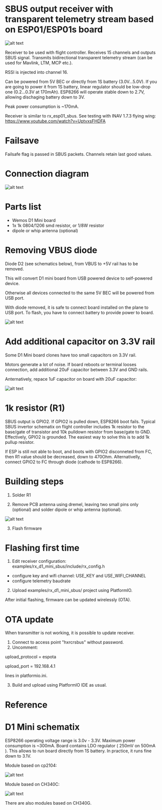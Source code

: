 # SBUS output receiver with transparent telemetry stream based on ESP01/ESP01s board

![alt text](https://raw.githubusercontent.com/RomanLut/hx_espnow_rc/main/doc/d1_mini_sbus.jpg "D1 Mini sbus")

Receiver to be used with flight controller. Receives 15 channels and outputs SBUS signal.
Transmits bidirectional transparent telemetry stream (can be used for Mavlink, LTM, MCP etc.). 

RSSI is injected into channel 16.

Can be powered from 5V BEC or directly from 1S battery (3.0V...5.0V).
If you are going to power it from 1S battery, linear regulator should be low-drop one (0.2...0.3V at 170mAh). ESP8266 will operate stable down to 2.7V, allowing dischaging battery down to 3V.

Peak power consumption is ~170mA.

Receiver is similar to rx_esp01_sbus. See testing with INAV 1.7.3 flying wing: https://www.youtube.com/watch?v=UptvxsFHDFA

# Failsave

Failsafe flag is passed in SBUS packets. Channels retain last good values.

# Connection diagram

![alt text](https://raw.githubusercontent.com/RomanLut/hx_espnow_rc/main/doc/d1_mini_sbus_connections.jpg "D1 Mini sbus connections")

# Parts list

- Wemos D1 Mini board
- 1x 1k 0804/1206 smd resistor, or 1/8W resistor 
- dipole or whip antenna (optional)

# Removing VBUS diode

Diode D2 (see schematics below), from VBUS to +5V rail has to be removed.

This will convert D1 mini board from USB powered device to self-powered device.

Otherwise all devices connected to the same 5V BEC will be powered from USB port. 

With diode removed, it is safe to connect board installed on the plane to USB port. To flash, you have to connect battery to provide power to board.

![alt text](https://raw.githubusercontent.com/RomanLut/hx_espnow_rc/main/doc/d1mini_vbus_diode.jpg "D1 Mini VBUS diode")

# Add additional capacitor on 3.3V rail

Some D1 Mini board clones have too small capacitors on 3.3V rail. 

Motors generate a lot of noise. If board reboots or terminal looses connection, add additional 20uF capacitor between 3.3V and GND rails.

Anternatively, repace 1uF capacitor on board with 20uF capacitor:

![alt text](https://raw.githubusercontent.com/RomanLut/hx_espnow_rc/main/doc/d1mini_cap_33v.jpg "D1 Mini cap")

# 1k resistor (R1)
                                               
SBUS output is GPIO2. If GPIO2 is pulled down, ESP8266 boot fails. Typical SBUS invertor schematix on flight controller includes 1k resistor to the base/gate of transistor and 10k pulldown resistor from base/gate to GND. Effectively, GPIO2 is grounded. The easiest way to solve this is to add 1k pullup resistor. 

If ESP is still not able to boot, and boots with GPIO2 disconneted from FC, then R1 value should be decreased, down to 470Ohm. Alternativelly, connect GPIO2 to FC through diode (cathode to ESP8266).

# Building steps

1) Solder R1

2) Remove PCB antenna using dremel, leaving two small pins only (optional) and solder dipole or whip antenna (optional).

![alt text](https://raw.githubusercontent.com/RomanLut/hx_espnow_rc/main/doc/d1mini_dipole.jpg "D1 Mini dipole antenna")

3) Flash firmware

# Flashing first time

1) Edit receiver configuration: examples/rx_d1_mini_sbus/include/rx_config.h
- configure key and wifi channel: USE_KEY and USE_WIFI_CHANNEL
- configure telemetry baudrate

2) Upload examples/rx_d1_mini_sbus/ project using PlatformIO.

After initial flashing, firmware can be updated wirelessly (OTA).

# OTA update

When transmitter is not working, it is possible to update receiver.

1) Connect to access point "hxrcrsbus" without password.
2) Uncomment:

upload_protocol = espota

upload_port = 192.168.4.1

lines in platformio.ini.

3) Build and upload using PlatformIO IDE as usual.


# Reference

# D1 Mini  schematix

ESP8266 operating voltage range is 3.0v - 3.3V. Maximum power consumption is ~300mA. Board contains LDO regulator ( 250mV on 500mA ). This allows to run board directly from 1S battery. In practice, it runs fine down to 3.1V.

Module based on cp2104:

![alt text](https://raw.githubusercontent.com/RomanLut/hx_espnow_rc/main/doc/esp8266-wemos-d1-mini-pro-schematics.png "D1 Mini schematics cp2104")

Module based on CH340C:

![alt text](https://raw.githubusercontent.com/RomanLut/hx_espnow_rc/main/doc/d1_mini_ch340c.jpg "D1 Mini schematics ch340C")

There are also modules based on CH340G. 


